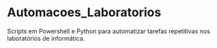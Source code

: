 # Automacoes_Laboratorios
Scripts em Powershell e Python para automatizar tarefas repetitivas nos laboratórios de informática.
